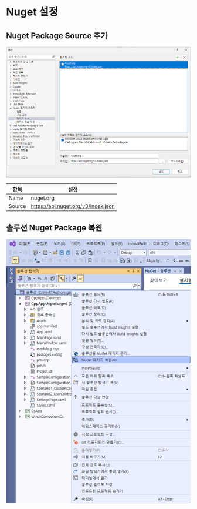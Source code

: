 ﻿# Nuget 설정

## Nuget Package Source 추가
![](img1.png)
  


| 항목   | 설정                                 |
|--------|--------------------------------------|
| Name   |  nuget.org                           |
| Source |  https://api.nuget.org/v3/index.json |
  


## 솔루션 Nuget Package 복원

![](img2.png)
